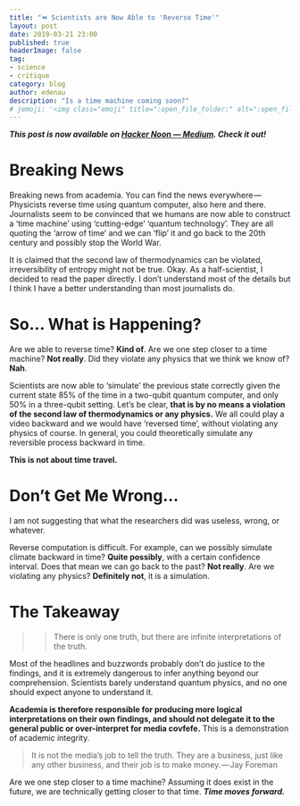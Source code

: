 ```yaml
---
title: "️⏪ Scientists are Now Able to 'Reverse Time'"
layout: post
date: 2019-03-21 23:00
published: true
headerImage: false
tag:
- science
- critique
category: blog
author: edenau
description: "Is a time machine coming soon?"
# jemoji: '<img class="emoji" title=":open_file_folder:" alt=":open_file_folder:" src="https://assets.github.com/images/icons/emoji/unicode/1f5c2.png" height="20" width="20" align="absmiddle">'
---
```


***This post is now available on <a href="https://hackernoon.com/scientists-are-now-able-to-reverse-time-b507fb4395c5" target="_blank">Hacker Noon — Medium</a>. Check it out!***

# Breaking News
Breaking news from academia. You can find the news everywhere — Physicists reverse time using quantum computer, also here and there. Journalists seem to be convinced that we humans are now able to construct a ‘time machine’ using ‘cutting-edge’ ‘quantum technology’. They are all quoting the ‘arrow of time’ and we can ‘flip’ it and go back to the 20th century and possibly stop the World War.

It is claimed that the second law of thermodynamics can be violated, irreversibility of entropy might not be true. Okay. As a half-scientist, I decided to read the paper directly. I don’t understand most of the details but I think I have a better understanding than most journalists do.

<div class="breaker"></div> <a id="1"></a>

# So... What is Happening?

Are we able to reverse time? **Kind of**.
Are we one step closer to a time machine? **Not really**.
Did they violate any physics that we think we know of? **Nah**.

Scientists are now able to ‘simulate’ the previous state correctly given the current state 85% of the time in a two-qubit quantum computer, and only 50% in a three-qubit setting. Let’s be clear, **that is by no means a violation of the second law of thermodynamics or any physics.** We all could play a video backward and we would have ‘reversed time’, without violating any physics of course. In general, you could theoretically simulate any reversible process backward in time.

**This is not about time travel.**

<div class="breaker"></div> <a id="2"></a>

# Don’t Get Me Wrong...

I am not suggesting that what the researchers did was useless, wrong, or whatever.

Reverse computation is difficult. For example, can we possibly simulate climate backward in time? **Quite possibly**, with a certain confidence interval. Does that mean we can go back to the past? **Not really**. Are we violating any physics? **Definitely not**, it is a simulation.

<div class="breaker"></div> <a id="3"></a>

# The Takeaway

>>There is only one truth, but there are infinite interpretations of the truth.

Most of the headlines and buzzwords probably don’t do justice to the findings, and it is extremely dangerous to infer anything beyond our comprehension. Scientists barely understand quantum physics, and no one should expect anyone to understand it.

**Academia is therefore responsible for producing more logical interpretations on their own findings, and should not delegate it to the general public or over-interpret for media covfefe.** This is a demonstration of academic integrity.

>It is not the media’s job to tell the truth. They are a business, just like any other business, and their job is to make money. — Jay Foreman

Are we one step closer to a time machine? Assuming it does exist in the future, we are technically getting closer to that time. ***Time moves forward.***

